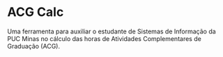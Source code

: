 # ACG Calc
Uma ferramenta para auxiliar o estudante de Sistemas de Informação da PUC Minas no cálculo das horas de Atividades Complementares de Graduação (ACG).
